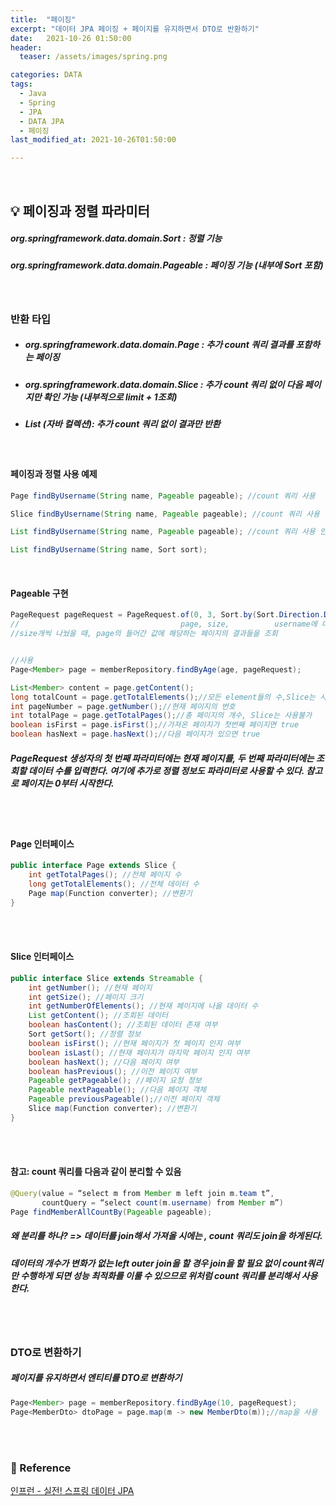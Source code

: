 ```yaml
---
title:  "페이징"
excerpt: "데이터 JPA 페이징 + 페이지를 유지하면서 DTO로 반환하기"
date:   2021-10-26 01:50:00
header:
  teaser: /assets/images/spring.png

categories: DATA
tags:
  - Java
  - Spring
  - JPA
  - DATA JPA
  - 페이징
last_modified_at: 2021-10-26T01:50:00

---
```


<br/>

## 💡 페이징과 정렬 파라미터

##### org.springframework.data.domain.Sort : 정렬 기능 

##### org.springframework.data.domain.Pageable : 페이징 기능 (내부에 Sort 포함)

<br/>

### 반환 타입

- ##### org.springframework.data.domain.Page : 추가 count 쿼리 결과를 포함하는 페이징 

- ##### org.springframework.data.domain.Slice : 추가 count 쿼리 없이 다음 페이지만 확인 가능 (내부적으로 limit + 1조회) 

- ##### List (자바 컬렉션): 추가 count 쿼리 없이 결과만 반환

<br/>

#### 페이징과 정렬 사용 예제 

```java
Page findByUsername(String name, Pageable pageable); //count 쿼리 사용 

Slice findByUsername(String name, Pageable pageable); //count 쿼리 사용 안함 

List findByUsername(String name, Pageable pageable); //count 쿼리 사용 안함 

List findByUsername(String name, Sort sort);
```

<br/>

#### Pageable 구현

```java
PageRequest pageRequest = PageRequest.of(0, 3, Sort.by(Sort.Direction.DESC, "username"));
//           						  page, size,          username에 대해 DESC로 정렬
//size개씩 나눴을 때, page의 들어간 값에 해당하는 페이지의 결과들을 조회


//사용
Page<Member> page = memberRepository.findByAge(age, pageRequest);

List<Member> content = page.getContent();
long totalCount = page.getTotalElements();//모든 element들의 수,Slice는 사용불가
int pageNumber = page.getNumber();//현재 페이지의 번호
int totalPage = page.getTotalPages();//총 페이지의 개수, Slice는 사용불가
boolean isFirst = page.isFirst();//가져온 페이지가 첫번째 페이지면 true
boolean hasNext = page.hasNext();//다음 페이지가 있으면 true
```

##### PageRequest 생성자의 첫 번째 파라미터에는 현재 페이지를, 두 번째 파라미터에는 조회할 데이터 수를 입력한다. 여기에 추가로 정렬 정보도 파라미터로 사용할 수 있다. 참고로 페이지는 0부터 시작한다.

<br/>

<br/>

#### Page 인터페이스

```java
public interface Page extends Slice { 
	int getTotalPages(); //전체 페이지 수 
	long getTotalElements(); //전체 데이터 수  
	Page map(Function converter); //변환기 
}
```

<br/>

<br/>

#### Slice 인터페이스

```java
public interface Slice extends Streamable { 
	int getNumber(); //현재 페이지 
	int getSize(); //페이지 크기 
	int getNumberOfElements(); //현재 페이지에 나올 데이터 수 
	List getContent(); //조회된 데이터 
	boolean hasContent(); //조회된 데이터 존재 여부 
	Sort getSort(); //정렬 정보 
	boolean isFirst(); //현재 페이지가 첫 페이지 인지 여부 
	boolean isLast(); //현재 페이지가 마지막 페이지 인지 여부 
	boolean hasNext(); //다음 페이지 여부 
	boolean hasPrevious(); //이전 페이지 여부 
	Pageable getPageable(); //페이지 요청 정보 
	Pageable nextPageable(); //다음 페이지 객체 
	Pageable previousPageable();//이전 페이지 객체 
	Slice map(Function converter); //변환기 
}
```

<br/>

<br/>

#### 참고: count 쿼리를 다음과 같이 분리할 수 있음 

```java
@Query(value = “select m from Member m left join m.team t”, 
       countQuery = “select count(m.username) from Member m”) 
Page findMemberAllCountBy(Pageable pageable);
```

##### 왜 분리를 하나? => 데이터를 join해서 가져올 시에는 , count 쿼리도 join을 하게된다. 

##### 데이터의 개수가 변화가 없는 left outer join을 할 경우 join을 할 필요 없이 count쿼리만 수행하게 되면 성능 최적화를 이룰 수 있으므로 위처럼 count 쿼리를 분리해서 사용한다.

<br/>

<br/>

### DTO로 변환하기

##### 페이지를 유지하면서 엔티티를 DTO로 변환하기

```java
Page<Member> page = memberRepository.findByAge(10, pageRequest);
Page<MemberDto> dtoPage = page.map(m -> new MemberDto(m));//map을 사용
```

<br/>

<br/>

### 📔 Reference

[인프런 - 실전! 스프링 데이터 JPA](https://www.inflearn.com/course/%EC%8A%A4%ED%94%84%EB%A7%81-%EB%8D%B0%EC%9D%B4%ED%84%B0-JPA-%EC%8B%A4%EC%A0%84/dashboard)


